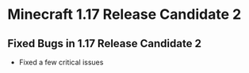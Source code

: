 # Minecraft 1.17 Release Candidate 2

## Fixed Bugs in 1.17 Release Candidate 2

-   Fixed a few critical issues